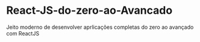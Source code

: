 # React-JS-do-zero-ao-Avancado
Jeito moderno de desenvolver aprlicações completas do zero ao avançado com ReactJS
